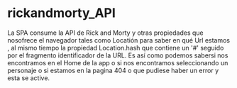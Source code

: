 # rickandmorty_API
La SPA  consume la API de Rick and Morty  y otras propiedades que nosofrece el navegador  tales como Locatión para saber en qué Url estamos , al mismo tiempo la  propiedad  Location.hash que contiene un '#' seguido por el fragmento identificador de la URL.  Es así como podemos sabersi nos encontramos en el Home de la app o si nos encontramos seleccionando un personaje o si estamos en la pagina 404 o que pudiese haber un error y esta se active.
